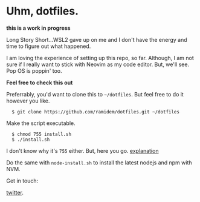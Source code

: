 # Uhm, dotfiles.

**this is a work in progress**

Long Story Short...WSL2 gave up on me and I don't have the energy and time to figure out what happened.

I am loving the experience of setting up this repo, so far. Although, I am not sure if I really want to stick with Neovim as my code editor. But, we'll see. Pop OS is poppin' too.

**Feel free to check this out**

Preferrably, you'd want to clone this to `~/dotfiles`. But feel free to do it however you like.

      $ git clone https://github.com/ramidem/dotfiles.git ~/dotfiles

Make the script executable.

      $ chmod 755 install.sh
      $ ./install.sh

I don't know why it's `755` either. But, here you go. [explanation](https://askubuntu.com/questions/932713/what-is-the-difference-between-chmod-x-and-chmod-755#:~:text=So%20chmod%20755%20is%20like,%3Drwx%2Cgo%3Drx%20.&text=is%20not%20useful-,Show%20activity%20on%20this%20post.,users%20to%20the%20existing%20permissions.&text=755%20means%20full%20permissions%20for,and%20execute%20permission%20for%20others.)

Do the same with `node-install.sh` to install the latest nodejs and npm with NVM.

Get in touch:

[twitter](http://www.twitter.com/ramidem).

